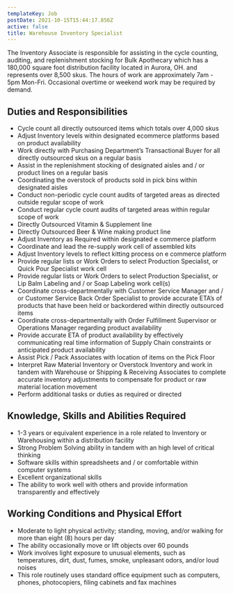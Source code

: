 ```yaml
---
templateKey: Job
postDate: 2021-10-15T15:44:17.856Z
active: false
title: Warehouse Inventory Specialist
---
```


The Inventory Associate is responsible for assisting in the cycle counting, auditing, and replenishment stocking for Bulk Apothecary which has a 180,000 square foot distribution facility located in Aurora, OH. and represents over 8,500 skus. The hours of work are approximately 7am - 5pm Mon-Fri. Occasional overtime or weekend work may be required by demand.

## Duties and Responsibilities

- Cycle count all directly outsourced items which totals over 4,000 skus
- Adjust Inventory levels within designated ecommerce platforms based on product availability
- Work directly with Purchasing Department’s Transactional Buyer for all directly outsourced skus on a regular basis
- Assist in the replenishment stocking of designated aisles and / or product lines on a regular basis
- Coordinating the overstock of products sold in pick bins within designated aisles
- Conduct non-periodic cycle count audits of targeted areas as directed outside regular scope of work
- Conduct regular cycle count audits of targeted areas within regular scope of work
- Directly Outsourced Vitamin & Supplement line
- Directly Outsourced Beer & Wine making product line
- Adjust Inventory as Required within designated e commerce platform
- Coordinate and lead the re-supply work cell of assembled kits
- Adjust Inventory levels to reflect kitting process on e commerce platform
- Provide regular lists or Work Orders to select Production Specialist, or Quick Pour Specialist work cell
- Provide regular lists or Work Orders to select Production Specialist, or Lip Balm Labeling and / or Soap Labeling work cell(s)
- Coordinate cross-departmentally with Customer Service Manager and / or Customer Service Back Order Specialist to provide accurate ETA’s of products that have been held or backordered within directly outsourced items
- Coordinate cross-departmentally with Order Fulfillment Supervisor or Operations Manager regarding product availability
- Provide accurate ETA of product availability by effectively communicating real time information of Supply Chain constraints or anticipated product availability
- Assist Pick / Pack Associates with location of items on the Pick Floor
- Interpret Raw Material Inventory or Overstock Inventory and work in tandem with Warehouse or Shipping & Receiving Associates to complete accurate inventory adjustments to compensate for product or raw material location movement
- Perform additional tasks or duties as required or directed

## Knowledge, Skills and Abilities Required

- 1-3 years or equivalent experience in a role related to Inventory or Warehousing within a distribution facility
- Strong Problem Solving ability in tandem with an high level of critical thinking
- Software skills within spreadsheets and / or comfortable within computer systems
- Excellent organizational skills
- The ability to work well with others and provide information transparently and effectively

## Working Conditions and Physical Effort

- Moderate to light physical activity; standing, moving, and/or walking for more than eight (8) hours per day
- The ability occasionally move or lift objects over 60 pounds
- Work involves light exposure to unusual elements, such as temperatures, dirt, dust, fumes, smoke, unpleasant odors, and/or loud noises
- This role routinely uses standard office equipment such as computers, phones, photocopiers, filing cabinets and fax machines
